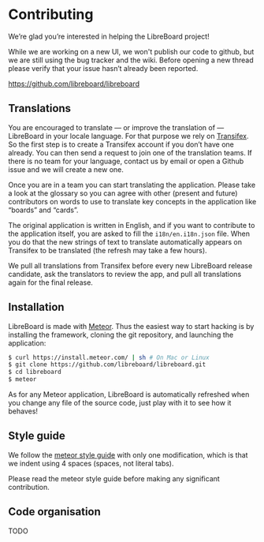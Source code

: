 # Contributing

We’re glad you’re interested in helping the LibreBoard project!

While we are working on a new UI, we won't publish our code to github, but we
are still using the bug tracker and the wiki. Before opening a new thread please
verify that your issue hasn’t already been reported.

https://github.com/libreboard/libreboard

## Translations

You are encouraged to translate — or improve the translation of — LibreBoard in
your locale language. For that purpose we rely on
[Transifex](https://www.transifex.com/projects/p/libreboard). So the first step
is to create a Transifex account if you don’t have one already. You can then
send a request to join one of the translation teams. If there is no team for
your language, contact us by email or open a Github issue and we will create a
new one.

Once you are in a team you can start translating the application. Please take a
look at the glossary so you can agree with other (present and future)
contributors on words to use to translate key concepts in the application like
“boards” and “cards”.

The original application is written in English, and if you want to contribute to
the application itself, you are asked to fill the `i18n/en.i18n.json` file. When
you do that the new strings of text to translate automatically appears on
Transifex to be translated (the refresh may take a few hours).

We pull all translations from Transifex before every new LibreBoard release
candidate, ask the translators to review the app, and pull all translations
again for the final release.

## Installation

LibreBoard is made with [Meteor](https://www.meteor.com). Thus the easiest way
to start hacking is by installing the framework, cloning the git repository, and
launching the application:

```bash
$ curl https://install.meteor.com/ | sh # On Mac or Linux
$ git clone https://github.com/libreboard/libreboard.git
$ cd libreboard
$ meteor
```

As for any Meteor application, LibreBoard is automatically refreshed when you
change any file of the source code, just play with it to see how it behaves!

## Style guide

We follow the
[meteor style guide](https://github.com/meteor/meteor/wiki/Meteor-Style-Guide)
with only one modification, which is that we indent using 4 spaces (spaces, not
literal tabs).

Please read the meteor style guide before making any significant contribution.

## Code organisation

TODO
